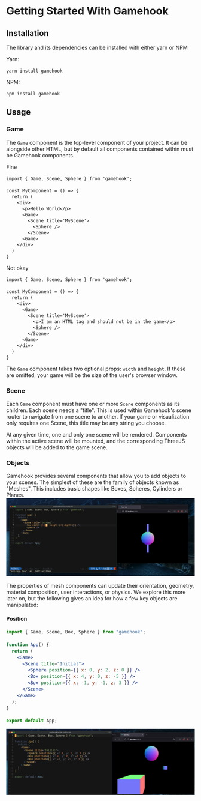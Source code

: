 # Getting Started With Gamehook

## Installation

The library and its dependencies can be installed with either yarn or NPM

Yarn:

```
yarn install gamehook
```

NPM:

```
npm install gamehook
```

## Usage

### Game

The `Game` component is the top-level component of your project. It can be alongside other HTML, but by default all components contained within must be Gamehook components.

Fine

```
import { Game, Scene, Sphere } from 'gamehook';

const MyComponent = () => {
  return (
    <div>
      <p>Hello World</p>
      <Game>
        <Scene title='MyScene'>
          <Sphere />
        </Scene>
      <Game>
    </div>
  )
}
```

Not okay

```tsx
import { Game, Scene, Sphere } from 'gamehook';

const MyComponent = () => {
  return (
    <div>
      <Game>
        <Scene title='MyScene'>
          <p>I am an HTML tag and should not be in the game</p>
          <Sphere />
        </Scene>
      <Game>
    </div>
  )
}
```

The `Game` component takes two optional props: `width` and `height`. If these are omitted, your game will be the size of the user's browser window.

### Scene

Each `Game` component must have one or more `Scene` components as its children. Each scene needs a "title". This is used within Gamehook's scene router to navigate from one scene to another. If your game or visualization only requires one Scene, this title may be any string you choose.

At any given time, one and only one scene will be rendered. Components within the active scene will be mounted, and the corresponding ThreeJS objects will be added to the game scene.

### Objects

Gamehook provides several components that allow you to add objects to your scenes. The simplest of these are the family of objects known as "Meshes". This includes basic shapes like Boxes, Spheres, Cylinders or Planes.
![Box and sphere together](./assets/usage1.png)

The properties of mesh components can update their orientation, geometry, material composition, user interactions, or physics. We explore this more later on,
but the following gives an idea for how a few key objects are manipulated:

#### Position

```jsx
import { Game, Scene, Box, Sphere } from "gamehook";

function App() {
  return (
    <Game>
      <Scene title="Initial">
        <Sphere position={{ x: 0, y: 2, z: 0 }} />
        <Box position={{ x: 4, y: 0, z: -5 }} />
        <Box position={{ x: -1, y: -1, z: 3 }} />
      </Scene>
    </Game>
  );
}

export default App;
```

![Demonstrating position property with three positioned objects](./assets/usage2.png)
